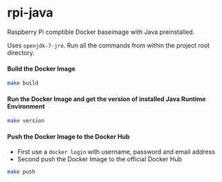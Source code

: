 # rpi-java
Raspberry Pi comptible Docker baseimage with Java preinstalled.

Uses `openjdk-7-jre`.
Run all the commands from within the project root directory.

#### Build the Docker Image
```bash
make build
```

#### Run the Docker Image and get the version of installed Java Runtime Environment
```bash
make version
```

#### Push the Docker Image to the Docker Hub
* First use a `docker login` with username, password and email address
* Second push the Docker Image to the official Docker Hub
```bash
make push
```

